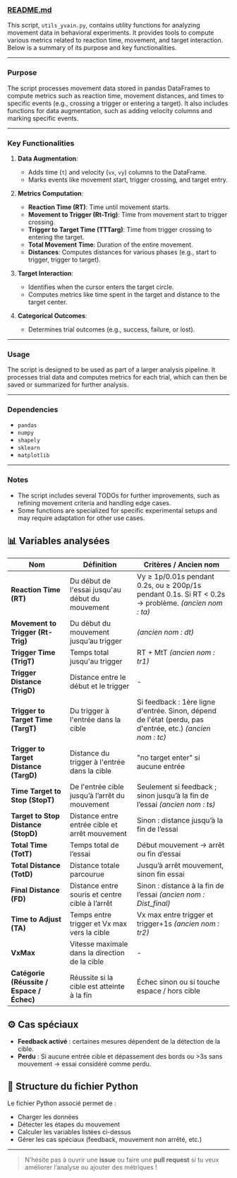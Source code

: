 ### [README.md](file:///c%3A/Users/Yvain/Desktop/FTask/analyse/programme%20analyse%20last/README.md)

This script, `utils_yvain.py`, contains utility functions for analyzing movement data in behavioral experiments. It provides tools to compute various metrics related to reaction time, movement, and target interaction. Below is a summary of its purpose and key functionalities.

---

### **Purpose**
The script processes movement data stored in pandas DataFrames to compute metrics such as reaction time, movement distances, and times to specific events (e.g., crossing a trigger or entering a target). It also includes functions for data augmentation, such as adding velocity columns and marking specific events.

---

### **Key Functionalities**
1. **Data Augmentation**:
   - Adds time (`t`) and velocity (`vx`, `vy`) columns to the DataFrame.
   - Marks events like movement start, trigger crossing, and target entry.

2. **Metrics Computation**:
   - **Reaction Time (RT)**: Time until movement starts.
   - **Movement to Trigger (Rt-Trig)**: Time from movement start to trigger crossing.
   - **Trigger to Target Time (TTTarg)**: Time from trigger crossing to entering the target.
   - **Total Movement Time**: Duration of the entire movement.
   - **Distances**: Computes distances for various phases (e.g., start to trigger, trigger to target).

3. **Target Interaction**:
   - Identifies when the cursor enters the target circle.
   - Computes metrics like time spent in the target and distance to the target center.

4. **Categorical Outcomes**:
   - Determines trial outcomes (e.g., success, failure, or lost).

---

### **Usage**
The script is designed to be used as part of a larger analysis pipeline. It processes trial data and computes metrics for each trial, which can then be saved or summarized for further analysis.

---

### **Dependencies**
- `pandas`
- `numpy`
- `shapely`
- `sklearn`
- `matplotlib`

---

### **Notes**
- The script includes several TODOs for further improvements, such as refining movement criteria and handling edge cases.
- Some functions are specialized for specific experimental setups and may require adaptation for other use cases.




## 📊 Variables analysées

| **Nom** | **Définition** | **Critères / Ancien nom** |
|--------|----------------|-----------------------------|
| **Reaction Time (RT)** | Du début de l'essai jusqu'au début du mouvement | Vy ≥ 1p/0.01s pendant 0.2s, ou ≥ 200p/1s pendant 0.1s. Si RT < 0.2s → problème. *(ancien nom : ta)* |
| **Movement to Trigger (Rt-Trig)** | Du début du mouvement jusqu’au trigger | *(ancien nom : dt)* |
| **Trigger Time (TrigT)** | Temps total jusqu'au trigger | RT + MtT *(ancien nom : tr1)* |
| **Trigger Distance (TrigD)** | Distance entre le début et le trigger | - |
| **Trigger to Target Time (TargT)** | Du trigger à l'entrée dans la cible | Si feedback : 1ère ligne d'entrée. Sinon, dépend de l'état (perdu, pas d'entrée, etc.) *(ancien nom : tc)* |
| **Trigger to Target Distance (TargD)** | Distance du trigger à l'entrée dans la cible | "no target enter" si aucune entrée |
| **Time Target to Stop (StopT)** | De l'entrée cible jusqu’à l’arrêt du mouvement | Seulement si feedback ; sinon jusqu’à la fin de l’essai *(ancien nom : ts)* |
| **Target to Stop Distance (StopD)** | Distance entre entrée cible et arrêt mouvement | Sinon : distance jusqu’à la fin de l’essai |
| **Total Time (TotT)** | Temps total de l’essai | Début mouvement → arrêt ou fin d’essai |
| **Total Distance (TotD)** | Distance totale parcourue | Jusqu’à arrêt mouvement, sinon fin essai |
| **Final Distance (FD)** | Distance entre souris et centre cible à l’arrêt | Sinon : distance à la fin de l’essai *(ancien nom : Dist_final)* |
| **Time to Adjust (TA)** | Temps entre trigger et Vx max vers la cible | Vx max entre trigger et trigger+1s *(ancien nom : tr2)* |
| **VxMax** | Vitesse maximale dans la direction de la cible | - |
| **Catégorie (Réussite / Espace / Échec)** | Réussite si la cible est atteinte à la fin | Échec sinon ou si touche espace / hors cible |

## ⚙️ Cas spéciaux

- **Feedback activé** : certaines mesures dépendent de la détection de la cible.
- **Perdu** : Si aucune entrée cible et dépassement des bords ou >3s sans mouvement → essai considéré comme perdu.

## 📁 Structure du fichier Python

Le fichier Python associé permet de :
- Charger les données
- Détecter les étapes du mouvement
- Calculer les variables listées ci-dessus
- Gérer les cas spéciaux (feedback, mouvement non arrêté, etc.)

---

> N’hésite pas à ouvrir une **issue** ou faire une **pull request** si tu veux améliorer l’analyse ou ajouter des métriques !


